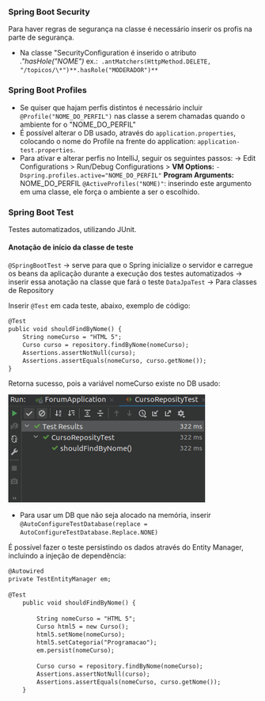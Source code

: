 <h3>Spring Boot Security</h3>

Para haver regras de segurança na classe é necessário inserir os profis na parte de segurança.
- Na classe "SecurityConfiguration é inserido o atributo <em>."hasHole("NOME")</em>
ex.:` .antMatchers(HttpMethod.DELETE, "/topicos/\*")**.hasRole("MODERADOR")**`

<h3>Spring Boot Profiles</h3>

- Se quiser que hajam perfis distintos é necessário incluir `@Profile("NOME_DO_PERFIL")` nas classe a serem chamadas quando o ambiente for o "NOME_DO_PERFIL"
-  É possível alterar o DB usado, através do `application.properties`, colocando o nome do Profile na frente do application: `application-test.properties`.
- Para ativar e alterar perfis no IntelliJ, seguir os seguintes passos:
 	-> Edit Configurations > Run/Debug Configurations > 
 			**VM Options:** `-Dspring.profiles.active="NOME_DO_PERFIL"`
			**Program Arguments:** NOME_DO_PERFIL
`@ActiveProfiles("NOME)"`: inserindo este argumento em uma classe, ele força o ambiente a ser o escolhido. 
			
<h3>Spring Boot Test</h3>

Testes automatizados, utilizando JUnit.
<h4>Anotação de início da classe de teste </h4>

`@SpringBootTest` -> serve para que o Spring inicialize o servidor e carregue os beans da aplicação durante a execução dos testes automatizados -> inserir essa anotação na classe que fará o teste
`DataJpaTest` -> Para classes de Repository

Inserir `@Test` em cada teste, abaixo, exemplo de código:

```
@Test  
public void shouldFindByNome() {  
    String nomeCurso = "HTML 5";  
    Curso curso = repository.findByNome(nomeCurso);  
    Assertions.assertNotNull(curso);  
    Assertions.assertEquals(nomeCurso, curso.getNome());  
}
```

Retorna sucesso, pois a variável nomeCurso existe no DB usado:

![[result-test.png]](https://github.com/gams99/java-doc/blob/main/img/result-test.png)

- Para usar um DB que não seja alocado na memória, inserir `@AutoConfigureTestDatabase(replace = AutoConfigureTestDatabase.Replace.NONE)`

É possível fazer o teste persistindo os dados através do Entity Manager, incluindo a injeção de dependência:

```
@Autowired  
private TestEntityManager em;

@Test
    public void shouldFindByNome() {

        String nomeCurso = "HTML 5";
        Curso html5 = new Curso();
        html5.setNome(nomeCurso);
        html5.setCategoria("Programacao");
        em.persist(nomeCurso);

        Curso curso = repository.findByNome(nomeCurso);
        Assertions.assertNotNull(curso);
        Assertions.assertEquals(nomeCurso, curso.getNome());
    }
```
